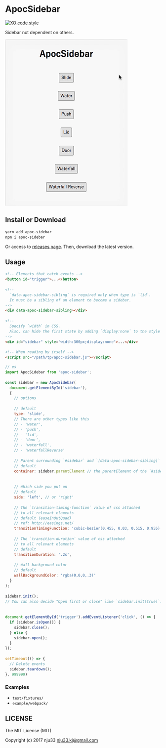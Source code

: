 # ApocSidebar

[![XO code style](https://img.shields.io/badge/code_style-XO-5ed9c7.svg)](https://github.com/sindresorhus/xo)

Sidebar not dependent on others.

![screenshot](https://github.com/nju33/apoc-sidebar/raw/master/images/screenshot.gif?raw=true)

## Install or Download

```bash
yarn add apoc-sidebar
npm i apoc-sidebar
```

Or access to [releases page](https://github.com/nju33/apoc-sidebar/releases).
Then, download the latest version.

## Usage

```html
<!-- Elements that catch events -->
<button id="trigger">...</button>

<!--
  `data-apoc-sidebar-sibling` is required only when type is `lid`.
  It must be a sibling of an element to become a sidebar.
-->
<div data-apoc-sidebar-sibling></div>

<!--
  Specify `width` in CSS.
  Also, can hide the first state by adding `display:none` to the style
-->
<div id="sidebar" style="width:300px;display:none">...</div>

<!-- When reading by itself -->
<script src="/path/tp/apoc-sidebar.js"></script>
```

```js
// es
import ApocSidebar from 'apoc-sidebar';

const sidebar = new ApocSidebar(
  document.getElementById('sidebar'),
  {
    // options

    // default
    type: 'slide',
    // There are other types like this
    // - 'water',
    // - 'push',
    // - 'lid',
    // - 'door',
    // - 'waterfall',
    // - 'waterfallReverse'

    // Parent surrounding `#sidebar` and `[data-apoc-sidebar-sibling]`
    // default
    container: sidebar.parentElement // the parentElement of the `#sidebar`


    // Which side you put on
    // default
    side: 'left', // or 'right'

    // The `transition-timing-function` value of css attached
    // to all relevant elements
    // default (easeInOutQuad)
    // ref: http://easings.net/
    transitionTimingFunction: 'cubic-bezier(0.455, 0.03, 0.515, 0.955)',

    // The `transition-duration` value of css attached
    // to all relevant elements
    // default
    transitionDuration: '.2s',

    // Wall background color
    // default
    wallBackgroundColor: 'rgba(0,0,0,.3)'
  }
);

sidebar.init();
// You can also decide "Open first or close" like `sidebar.init(true)`.


document.getElementById('trigger').addEventListener('click', () => {
  if (sidebar.isOpen()) {
    sidebar.close();
  } else {
    sidebar.open();
  }
});

setTimeout(() => {
  // Delete events
  sidebar.teardown();
}, 999999)
```

### Examples

- `test/fixtures/`
- `example/webpack/`

## LICENSE

The MIT License (MIT)

Copyright (c) 2017 nju33 <nju33.ki@gmail.com>
